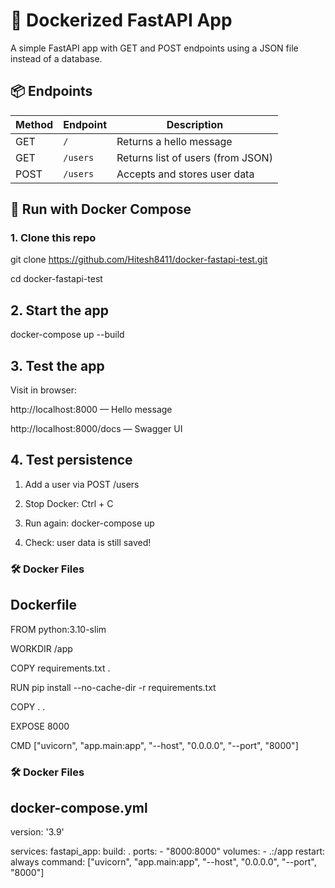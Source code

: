 # 🚀 Dockerized FastAPI App

A simple FastAPI app with GET and POST endpoints using a JSON file instead of a database.

## 📦 Endpoints

| Method | Endpoint   | Description                         |
|--------|------------|-------------------------------------|
| GET    | `/`        | Returns a hello message             |
| GET    | `/users`   | Returns list of users (from JSON)   |
| POST   | `/users`   | Accepts and stores user data        |

## 🐳 Run with Docker Compose

### 1. Clone this repo

git clone https://github.com/Hitesh8411/docker-fastapi-test.git

cd docker-fastapi-test

## 2. Start the app

docker-compose up --build

## 3. Test the app

Visit in browser:

http://localhost:8000 — Hello message

http://localhost:8000/docs — Swagger UI


## 4. Test persistence

1. Add a user via POST /users

2. Stop Docker: Ctrl + C

3. Run again: docker-compose up

4. Check: user data is still saved!

### 🛠️ Docker Files
## Dockerfile

FROM python:3.10-slim

WORKDIR /app

COPY requirements.txt .

RUN pip install --no-cache-dir -r requirements.txt

COPY . .

EXPOSE 8000

CMD ["uvicorn", "app.main:app", "--host", "0.0.0.0", "--port", "8000"]

### 🛠️ Docker Files
## docker-compose.yml

version: '3.9'

services:
  fastapi_app:
    build: .
    ports:
      - "8000:8000"
    volumes:
      - .:/app
    restart: always
    command: ["uvicorn", "app.main:app", "--host", "0.0.0.0", "--port", "8000"]




